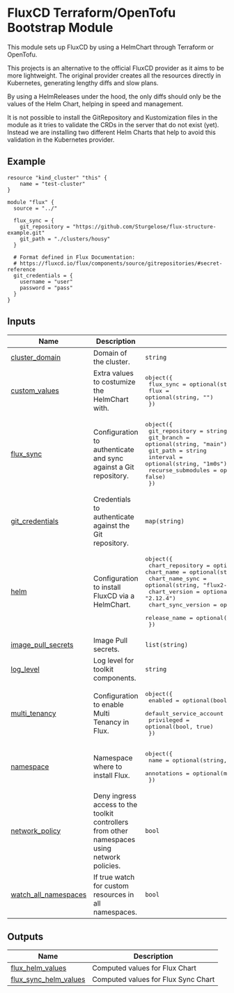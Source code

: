 # FluxCD Terraform/OpenTofu Bootstrap Module

This module sets up FluxCD by using a HelmChart through Terraform or OpenTofu.

This projects is an alternative to the official FluxCD provider as it aims to be more lightweight.
The original provider creates all the resources directly in Kubernetes, generating lengthy diffs and slow plans.

By using a HelmReleases under the hood, the only diffs should only be the values of the Helm Chart, helping in speed and management.

It is not possible to install the GitRepository and Kustomization files in the module as it tries to validate the CRDs in the server that do not exist (yet). Instead we are installing two different Helm Charts that help to avoid this validation in the Kubernetes provider.

<!-- BEGIN_TF_DOCS -->


## Example

```hcl
resource "kind_cluster" "this" {
    name = "test-cluster"
}

module "flux" {
  source = "../"

  flux_sync = {
    git_repository = "https://github.com/Sturgelose/flux-structure-example.git"
    git_path = "./clusters/housy"
  }

  # Format defined in Flux Documentation: 
  # https://fluxcd.io/flux/components/source/gitrepositories/#secret-reference
  git_credentials = {
    username = "user"
    password = "pass"
  }
}
```

## Inputs

| Name | Description | Type | Default | Required |
|------|-------------|------|---------|:--------:|
| <a name="input_cluster_domain"></a> [cluster\_domain](#input\_cluster\_domain) | Domain of the cluster. | `string` | `"cluster.local"` | no |
| <a name="input_custom_values"></a> [custom\_values](#input\_custom\_values) | Extra values to costumize the HelmChart with. | <pre>object({<br>    flux_sync = optional(string, "")<br>    flux      = optional(string, "")<br>  })</pre> | `{}` | no |
| <a name="input_flux_sync"></a> [flux\_sync](#input\_flux\_sync) | Configuration to authenticate and sync against a Git repository. | <pre>object({<br>    git_repository     = string<br>    git_branch         = optional(string, "main")<br>    git_path           = string<br>    interval           = optional(string, "1m0s")<br>    recurse_submodules = optional(bool, false)<br>  })</pre> | n/a | yes |
| <a name="input_git_credentials"></a> [git\_credentials](#input\_git\_credentials) | Credentials to authenticate against the Git repository. | `map(string)` | n/a | yes |
| <a name="input_helm"></a> [helm](#input\_helm) | Configuration to install FluxCD via a HelmChart. | <pre>object({<br>    chart_repository   = optional(string, "https://fluxcd-community.github.io/helm-charts")<br>    chart_name         = optional(string, "flux2")<br>    chart_name_sync    = optional(string, "flux2-sync")<br>    chart_version      = optional(string, "2.12.4")<br>    chart_sync_version = optional(string, "1.8.2")<br>    release_name       = optional(string, "flux-system")<br>  })</pre> | `{}` | no |
| <a name="input_image_pull_secrets"></a> [image\_pull\_secrets](#input\_image\_pull\_secrets) | Image Pull secrets. | `list(string)` | `[]` | no |
| <a name="input_log_level"></a> [log\_level](#input\_log\_level) | Log level for toolkit components. | `string` | `"info"` | no |
| <a name="input_multi_tenancy"></a> [multi\_tenancy](#input\_multi\_tenancy) | Configuration to enable Multi Tenancy in Flux. | <pre>object({<br>    enabled                 = optional(bool, false)<br>    default_service_account = optional(string, "default")<br>    privileged              = optional(bool, true)<br>  })</pre> | `{}` | no |
| <a name="input_namespace"></a> [namespace](#input\_namespace) | Namespace where to install Flux. | <pre>object({<br>    name        = optional(string, "flux-system")<br>    annotations = optional(map(string), {})<br>  })</pre> | `{}` | no |
| <a name="input_network_policy"></a> [network\_policy](#input\_network\_policy) | Deny ingress access to the toolkit controllers from other namespaces using network policies. | `bool` | `true` | no |
| <a name="input_watch_all_namespaces"></a> [watch\_all\_namespaces](#input\_watch\_all\_namespaces) | If true watch for custom resources in all namespaces. | `bool` | `true` | no |

## Outputs

| Name | Description |
|------|-------------|
| <a name="output_flux_helm_values"></a> [flux\_helm\_values](#output\_flux\_helm\_values) | Computed values for Flux Chart |
| <a name="output_flux_sync_helm_values"></a> [flux\_sync\_helm\_values](#output\_flux\_sync\_helm\_values) | Computed values for Flux Sync Chart |  
<!-- END_TF_DOCS -->